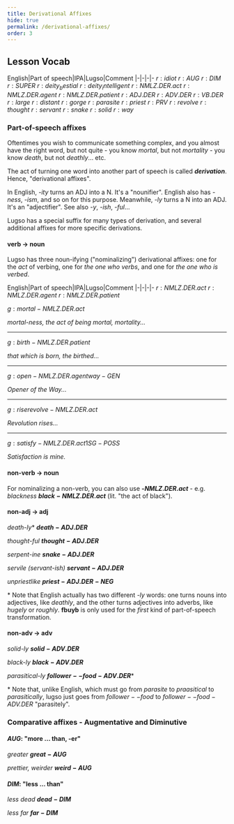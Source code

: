 ```yaml
---
title: Derivational Affixes
hide: true
permalink: /derivational-affixes/
order: 3
---
```


## Lesson Vocab

English|Part of speech|IPA|Lugso|Comment
|-|-|-|-
${r: idiot}$
${r: AUG}$
${r: DIM}$
${r: SUPER}$
${r: deity_bestial}$
${r: deity_intelligent}$
${r: NMLZ.DER.act}$
${r: NMLZ.DER.agent}$
${r: NMLZ.DER.patient}$
${r: ADJ.DER}$
${r: ADV.DER}$
${r: VB.DER}$
${r: large}$
${r: distant}$
${r: gorge}$
${r: parasite}$
${r: priest}$
${r: PRV}$
${r: revolve}$
${r: thought}$
${r: servant}$
${r: snake}$
${r: solid}$
${r: way}$

### Part-of-speech affixes

Oftentimes you wish to communicate something complex, and you almost have the right word, but not quite - you know _mortal_, but not _mortality_ - you know _death_, but not _deathly_... etc.

The act of turning one word into another part of speech is called _**derivation**_. Hence, "derivational affixes".

In English, _-ity_ turns an ADJ into a N. It's a "nounifier". English also has _-ness_, _-ism_, and so on for this purpose. Meanwhile, _-ly_ turns a N into an ADJ. It's an "adjectifier". See also _-y_, _-ish_, _-ful_...

Lugso has a special suffix for many types of derivation, and several additional affixes for more specific derivations.

#### verb -> noun

Lugso has three noun-ifying ("nominalizing") derivational affixes: one for the _act_ of verbing, one for _the one who verbs_, and one for _the one who is verbed_.

English|Part of speech|IPA|Lugso|Comment
|-|-|-|-
${r: NMLZ.DER.act}$
${r: NMLZ.DER.agent}$
${r: NMLZ.DER.patient}$

${g: mortal-NMLZ.DER.act}$

_mortal-ness, the act of being mortal, mortality..._

---

${g: birth-NMLZ.DER.patient}$

_that which is born, the birthed..._

---

${g: open-NMLZ.DER.agent way-GEN}$

_Opener of the Way..._

---

${g: rise revolve-NMLZ.DER.act}$

_Revolution rises..._

---

${g: satisfy-NMLZ.DER.act 1SG-POSS}$

_Satisfaction is mine._

#### non-verb -> noun

For nominalizing a non-verb, you can also use **-${NMLZ.DER.act}$** - e.g. _blackness_ **${black-NMLZ.DER.act}$** (lit. "the act of black").

#### non-adj -> adj

_death-ly_* **${death-ADJ.DER}$**

_thought-ful_ **${thought-ADJ.DER}$**

_serpent-ine_ **${snake-ADJ.DER}$**

_servile (servant-ish)_ **${servant-ADJ.DER}$**

_unpriestlike_ **${priest-ADJ.DER-NEG}$**

\* Note that English actually has two different _-ly_ words: one turns nouns into adjectives, like _deathly_, and the other turns adjectives into adverbs, like _hugely_ or _roughly_. **fbuyb** is only used for the _first_ kind of part-of-speech transformation.

#### non-adv -> adv

_solid-ly_  **${solid-ADV.DER}$**

_black-ly_ **${black-ADV.DER}$**

_parasitical-ly_ **${follower--food-ADV.DER}$***

\* Note that, unlike English, which must go from *parasite* to *praasitical* to *parasitically*, lugso just goes from *${follower--food}$* to *${follower--food-ADV.DER}$* "parasitely".

### Comparative affixes - Augmentative and Diminutive

#### ${AUG}$: "more ... than, -er"

_greater_ **${great-AUG}$**

_prettier, weirder_ **${weird-AUG}$**

#### ${DIM}$: "less ... than"

_less dead_ **${dead-DIM}$**

_less far_ **${far-DIM}$**
